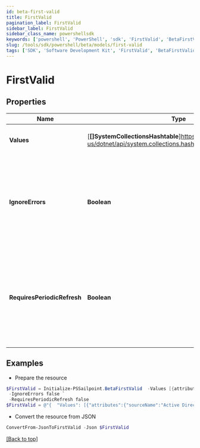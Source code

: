 ```yaml
---
id: beta-first-valid
title: FirstValid
pagination_label: FirstValid
sidebar_label: FirstValid
sidebar_class_name: powershellsdk
keywords: ['powershell', 'PowerShell', 'sdk', 'FirstValid', 'BetaFirstValid'] 
slug: /tools/sdk/powershell/beta/models/first-valid
tags: ['SDK', 'Software Development Kit', 'FirstValid', 'BetaFirstValid']
---
```



# FirstValid

## Properties

Name | Type | Description | Notes
------------ | ------------- | ------------- | -------------
**Values** | [**[]SystemCollectionsHashtable**]https://learn.microsoft.com/en-us/dotnet/api/system.collections.hashtable?view=net-9.0 | An array of attributes to evaluate for existence. | [required]
**IgnoreErrors** | **Boolean** | a true or false value representing to move on to the next option if an error (like an Null Pointer Exception) were to occur. | [optional] [default to $false]
**RequiresPeriodicRefresh** | **Boolean** | A value that indicates whether the transform logic should be re-evaluated every evening as part of the identity refresh process | [optional] [default to $false]

## Examples

- Prepare the resource
```powershell
$FirstValid = Initialize-PSSailpoint.BetaFirstValid  -Values [{attributes={sourceName=Active Directory, attributeName=sAMAccountName}, type=accountAttribute}, {attributes={sourceName=Okta, attributeName=login}, type=accountAttribute}, {attributes={sourceName=HR Source, attributeName=employeeID}, type=accountAttribute}] `
 -IgnoreErrors false `
 -RequiresPeriodicRefresh false
$FirstValid = @"{  "Values": [{"attributes":{"sourceName":"Active Directory", "attributeName": "sAMAccountName}", "type": "accountAttribute}"}}, {"attributes":{"sourceName": "Okta", "attributeName": "login}", "type": "accountAttribute}"}}, {"attributes":{"sourceName":"HR Source", "attributeName": "employeeID}", "type": "accountAttribute}]", "IgnoreErrors": false, "RequiresPeriodicRefresh": false }}]}"@
```

- Convert the resource from JSON
```powershell
ConvertFrom-JsonToFirstValid -Json $FirstValid
```


[[Back to top]](#) 


